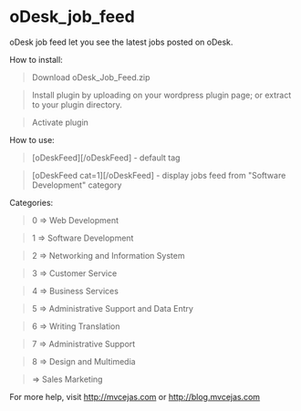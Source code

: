oDesk_job_feed
==============

oDesk job feed let you see the latest jobs posted on oDesk.

How to install:

> Download oDesk_Job_Feed.zip

> Install plugin by uploading on your wordpress plugin page; or extract to your plugin directory.

> Activate plugin


How to use:

> [oDeskFeed][/oDeskFeed] - default tag

> [oDeskFeed cat=1][/oDeskFeed] - display jobs feed from "Software Development" category


Categories:

> 0 => Web Development

> 1 => Software Development

> 2 => Networking and Information System

> 3 => Customer Service

> 4 => Business Services

> 5 => Administrative Support and Data Entry

> 6 => Writing Translation

> 7 => Administrative Support

> 8 => Design and Multimedia

>  => Sales Marketing


For more help, visit http://mvcejas.com or http://blog.mvcejas.com


